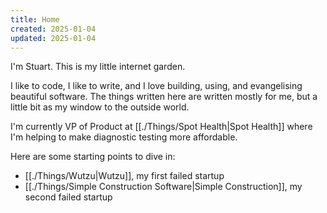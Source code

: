 ```yaml
---
title: Home
created: 2025-01-04
updated: 2025-01-04
---
```

I'm Stuart. This is my little internet garden. 

I like to code, I like to write, and I love building, using, and evangelising beautiful software. The things written here are written mostly for me, but a little bit as my window to the outside world. 

I'm currently VP of Product at [[./Things/Spot Health|Spot Health]] where I'm helping to make diagnostic testing more affordable. 

Here are some starting points to dive in:
- [[./Things/Wutzu|Wutzu]], my first failed startup
- [[./Things/Simple Construction Software|Simple Construction]], my second failed startup